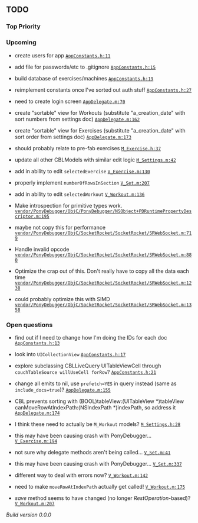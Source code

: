 ## TODO

### Top Priority

### Upcoming
 * create users for app <a href="https://github.com/PaulCapestany/Stronger/blob/ponydebugger/Stronger/AppConstants.h#L11">`AppConstants.h:11`</a>
 * add file for passwords/etc to .gitignore <a href="https://github.com/PaulCapestany/Stronger/blob/ponydebugger/Stronger/AppConstants.h#L15">`AppConstants.h:15`</a>
 * build database of exercises/machines <a href="https://github.com/PaulCapestany/Stronger/blob/ponydebugger/Stronger/AppConstants.h#L19">`AppConstants.h:19`</a>
 * reimplement constants once I've sorted out auth stuff <a href="https://github.com/PaulCapestany/Stronger/blob/ponydebugger/Stronger/AppConstants.h#L27">`AppConstants.h:27`</a>
 * need to create login screen <a href="https://github.com/PaulCapestany/Stronger/blob/ponydebugger/Stronger/AppDelegate.m#L70">`AppDelegate.m:70`</a>
 * create "sortable" view for Workouts (substitute "a_creation_date" with sort numbers from settings doc) <a href="https://github.com/PaulCapestany/Stronger/blob/ponydebugger/Stronger/AppDelegate.m#L162">`AppDelegate.m:162`</a>
 * create "sortable" view for Exercises (substitute "a_creation_date" with sort order from settings doc) <a href="https://github.com/PaulCapestany/Stronger/blob/ponydebugger/Stronger/AppDelegate.m#L173">`AppDelegate.m:173`</a>
 * should probably relate to pre-fab exercises <a href="https://github.com/PaulCapestany/Stronger/blob/ponydebugger/Stronger/M_Exercise.h#L37">`M_Exercise.h:37`</a>
 * update all other CBLModels with similar edit logic <a href="https://github.com/PaulCapestany/Stronger/blob/ponydebugger/Stronger/M_Settings.m#L42">`M_Settings.m:42`</a>
 * add in ability to edit `selectedExercise` <a href="https://github.com/PaulCapestany/Stronger/blob/ponydebugger/Stronger/V_Exercise.m#L130">`V_Exercise.m:130`</a>
 * properly implement `numberOfRowsInSection` <a href="https://github.com/PaulCapestany/Stronger/blob/ponydebugger/Stronger/V_Set.m#L207">`V_Set.m:207`</a>
 * add in ability to edit `selectedWorkout` <a href="https://github.com/PaulCapestany/Stronger/blob/ponydebugger/Stronger/V_Workout.m#L136">`V_Workout.m:136`</a>
 * Make introspection for primitive types work. <a href="https://github.com/PaulCapestany/Stronger/blob/ponydebugger/Stronger/vendor/PonyDebugger/ObjC/PonyDebugger/NSObject+PDRuntimePropertyDescriptor.m#L195">`vendor/PonyDebugger/ObjC/PonyDebugger/NSObject+PDRuntimePropertyDescriptor.m:195`</a>
 * maybe not copy this for performance <a href="https://github.com/PaulCapestany/Stronger/blob/ponydebugger/Stronger/vendor/PonyDebugger/ObjC/SocketRocket/SocketRocket/SRWebSocket.m#L719">`vendor/PonyDebugger/ObjC/SocketRocket/SocketRocket/SRWebSocket.m:719`</a>
 * Handle invalid opcode <a href="https://github.com/PaulCapestany/Stronger/blob/ponydebugger/Stronger/vendor/PonyDebugger/ObjC/SocketRocket/SocketRocket/SRWebSocket.m#L880">`vendor/PonyDebugger/ObjC/SocketRocket/SocketRocket/SRWebSocket.m:880`</a>
 * Optimize the crap out of this.  Don't really have to copy all the data each time <a href="https://github.com/PaulCapestany/Stronger/blob/ponydebugger/Stronger/vendor/PonyDebugger/ObjC/SocketRocket/SocketRocket/SRWebSocket.m#L1238">`vendor/PonyDebugger/ObjC/SocketRocket/SocketRocket/SRWebSocket.m:1238`</a>
 * could probably optimize this with SIMD <a href="https://github.com/PaulCapestany/Stronger/blob/ponydebugger/Stronger/vendor/PonyDebugger/ObjC/SocketRocket/SocketRocket/SRWebSocket.m#L1358">`vendor/PonyDebugger/ObjC/SocketRocket/SocketRocket/SRWebSocket.m:1358`</a>

### Open questions
 * find out if I need to change how I'm doing the IDs for each doc <a href="https://github.com/PaulCapestany/Stronger/blob/ponydebugger/Stronger/AppConstants.h#L13">`AppConstants.h:13`</a>
 * look into `UICollectionView` <a href="https://github.com/PaulCapestany/Stronger/blob/ponydebugger/Stronger/AppConstants.h#L17">`AppConstants.h:17`</a>
 * explore subclassing CBLLiveQuery UITableViewCell through `couchTableSource willUseCell forRow`? <a href="https://github.com/PaulCapestany/Stronger/blob/ponydebugger/Stronger/AppConstants.h#L21">`AppConstants.h:21`</a>
 * change all emits to nil, use `prefetch=YES` in query instead (same as `include_docs=true`)? <a href="https://github.com/PaulCapestany/Stronger/blob/ponydebugger/Stronger/AppDelegate.m#L155">`AppDelegate.m:155`</a>
 * CBL prevents sorting with (BOOL)tableView:(UITableView *)tableView canMoveRowAtIndexPath:(NSIndexPath *)indexPath, so address it <a href="https://github.com/PaulCapestany/Stronger/blob/ponydebugger/Stronger/AppDelegate.m#L174">`AppDelegate.m:174`</a>
 * I think these need to actually be `M_Workout` models? <a href="https://github.com/PaulCapestany/Stronger/blob/ponydebugger/Stronger/M_Settings.h#L28">`M_Settings.h:28`</a>
 * this may have been causing crash with PonyDebugger... <a href="https://github.com/PaulCapestany/Stronger/blob/ponydebugger/Stronger/V_Exercise.m#L194">`V_Exercise.m:194`</a>
 * not sure why delegate methods aren't being called... <a href="https://github.com/PaulCapestany/Stronger/blob/ponydebugger/Stronger/V_Set.m#L41">`V_Set.m:41`</a>
 * this may have been causing crash with PonyDebugger... <a href="https://github.com/PaulCapestany/Stronger/blob/ponydebugger/Stronger/V_Set.m#L337">`V_Set.m:337`</a>
 * different way to deal with errors now? <a href="https://github.com/PaulCapestany/Stronger/blob/ponydebugger/Stronger/V_Workout.m#L142">`V_Workout.m:142`</a>
 * need to make `moveRowAtIndexPath` actually get called! <a href="https://github.com/PaulCapestany/Stronger/blob/ponydebugger/Stronger/V_Workout.m#L175">`V_Workout.m:175`</a>
 * *save* method seems to have changed (no longer *RestOperation*-based)? <a href="https://github.com/PaulCapestany/Stronger/blob/ponydebugger/Stronger/V_Workout.m#L207">`V_Workout.m:207`</a>


_Build version 0.0.0_

<!---->
